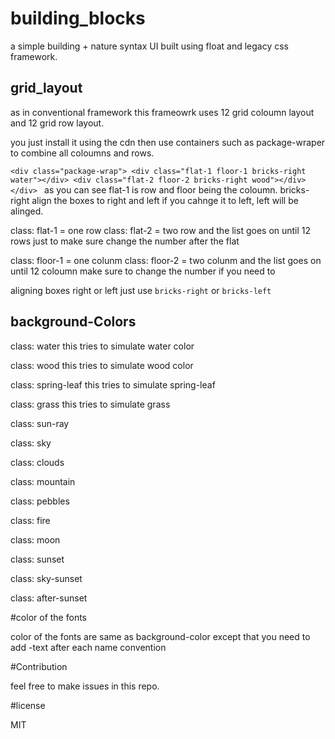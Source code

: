 # building_blocks
 a simple building + nature syntax UI built using float and legacy css framework.

## grid_layout

   as in conventional framework this frameowrk uses 12 grid coloumn layout and 12 grid row layout.

   you just install it using the cdn then use containers such as package-wraper to combine all coloumns and rows.

   `<div class="package-wrap">
       <div class="flat-1 floor-1 bricks-right water"></div>
       <div class="flat-2 floor-2 bricks-right wood"></div>
    </div>
    `
as you can see flat-1 is row and floor being the coloumn.
 bricks-right align the boxes to right and left if you cahnge it to left, left will be alinged.

class: flat-1 = one row
class: flat-2 = two row 
and the list goes on until 12 rows
just to make sure change the number after the flat

class: floor-1 = one colunm
class: floor-2 = two colunm
and the list goes on until 12 coloumn
make sure to change the number if you need to

aligning boxes right or left
just use `bricks-right` or `bricks-left`

## background-Colors

class: water
this tries to simulate water color

class: wood
this tries to simulate wood color

class: spring-leaf
this tries to simulate spring-leaf

class: grass
this tries to simulate grass

class: sun-ray

class: sky

class: clouds

class: mountain

class: pebbles

class: fire

class: moon

class: sunset

class: sky-sunset

class: after-sunset


#color of the fonts

color of the fonts are same as background-color except that you need to add -text after each name convention


#Contribution

feel free to make issues in this repo.

#license

MIT